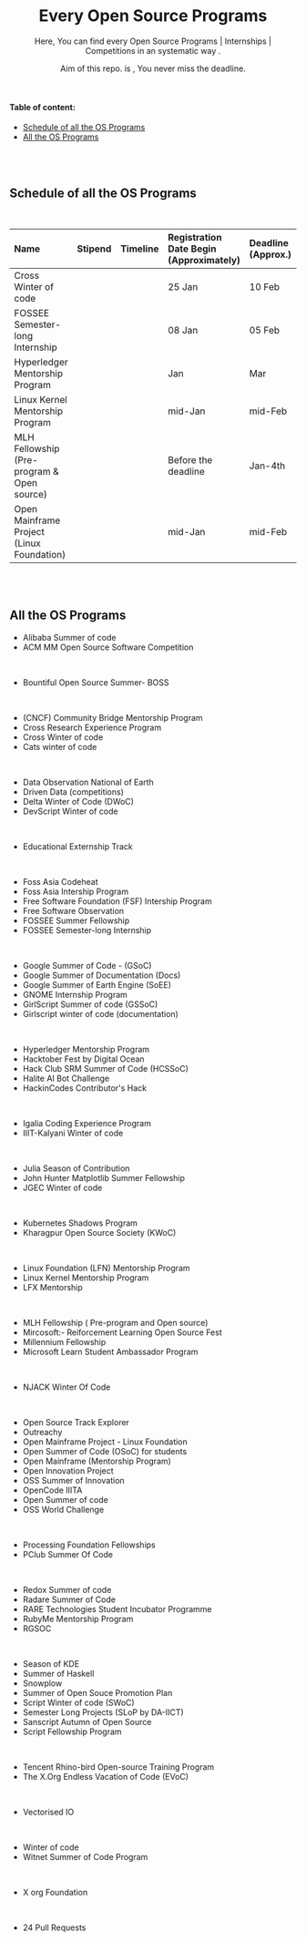 <div id="top"></div>

<h1 align="center">Every Open Source Programs</h1>

<!-- ---------------------------------------------------------------------------------------------------------------------- -->

<div align="center">
 
Here, You can find every Open Source Programs | Internships | Competitions in an systematic way .
 
Aim of this repo. is , You never miss the deadline.
</div>
 
<br>

<!-- ---------------------------------------------------------------------------------------------------------------------- -->

#### Table of content:

* [Schedule of all the OS Programs](#Schedule-of-all-the-OS-Programs)
* [All the OS Programs](#All-the-OS-Programs)
<div align="center"> </div>

<br>

<br>

<!-- ---------------------------------------------------------------------------------------------------------------------- -->

## Schedule of all the OS Programs
<br>

| Name | Stipend | Timeline | Registration Date Begin (Approximately) | Deadline (Approx.) | Type | Awards |
|:--|:--|:--|:--|:--|:--|:--|
| Cross Winter of code |   |   | 25 Jan | 10 Feb |   |   |
| FOSSEE Semester-long Internship |   |   | 08 Jan | 05 Feb |   |   |
| Hyperledger Mentorship Program |   |   | Jan | Mar |   |   |
| Linux Kernel Mentorship Program |   |   | mid-Jan | mid-Feb |   |   |
| MLH Fellowship (Pre-program & Open source) |   |   | Before the deadline | Jan-4th |   |   |
| Open Mainframe Project (Linux Foundation) |   |   | mid-Jan | mid-Feb |   |   |


<br>

<br>

<!-- ---------------------------------------------------------------------------------------------------------------------- -->

## All the OS Programs

* Alibaba Summer of code
* ACM MM Open Source Software Competition
<br>

* Bountiful Open Source Summer- BOSS
<br>

* (CNCF)  Community Bridge Mentorship Program
* Cross Research Experience Program
* Cross Winter of code
* Cats winter of code
<br>

* Data Observation National of Earth 
* Driven Data (competitions)
* Delta Winter of Code (DWoC)
* DevScript Winter of code
<br>

* Educational Externship Track
<br>

* Foss Asia Codeheat
* Foss Asia Intership Program 
* Free Software Foundation (FSF) Intership Program
* Free Software Observation
* FOSSEE Summer Fellowship 
* FOSSEE Semester-long Internship 
<br>

* Google Summer of Code -  (GSoC)
* Google Summer of Documentation  (Docs)
* Google Summer of Earth Engine  (SoEE)
* GNOME Internship Program
* GirlScript Summer of code  (GSSoC)
* Girlscript winter of code (documentation)
<br>

* Hyperledger Mentorship Program
* Hacktober Fest by Digital Ocean
* Hack Club SRM Summer of Code (HCSSoC)
* Halite AI Bot Challenge
* HackinCodes Contributor's Hack
<br>

* Igalia Coding Experience Program 
* IIIT-Kalyani Winter of code
<br>

* Julia Season of Contribution
* John Hunter Matplotlib Summer Fellowship
* JGEC Winter of code
<br>

* Kubernetes Shadows Program
* Kharagpur Open Source Society  (KWoC)
<br>

* Linux Foundation  (LFN)  Mentorship Program 
* Linux Kernel Mentorship Program
* LFX Mentorship
<br>

* MLH Fellowship  ( Pre-program and Open source)
* Mircosoft:- Reiforcement Learning Open Source Fest
* Millennium Fellowship
* Microsoft Learn Student Ambassador Program
<br>

* NJACK Winter Of Code 
<br>

* Open Source Track Explorer 
* Outreachy 
* Open Mainframe Project - Linux Foundation 
* Open Summer of Code  (OSoC)  for students 
* Open Mainframe (Mentorship Program)
* Open Innovation Project
* OSS Summer of Innovation 
* OpenCode IIITA 
* Open Summer of code 
* OSS World Challenge 
<br>

* Processing Foundation Fellowships 
* PClub Summer Of Code 
<br>
 
* Redox Summer of code 
* Radare Summer of Code
* RARE Technologies Student Incubator Programme
* RubyMe Mentorship Program 
* RGSOC
<br>

* Season of KDE
* Summer of Haskell  
* Snowplow
* Summer of Open Souce Promotion Plan
* Script Winter of code  (SWoC)
* Semester Long Projects (SLoP by DA-IICT)
* Sanscript Autumn of Open Source
* Script Fellowship Program  
<br>

* Tencent Rhino-bird Open-source Training Program
* The X.Org Endless Vacation of Code (EVoC)
<br>

* Vectorised IO   
<br>

* Winter of code  
* Witnet Summer of Code Program 
<br>

* X org Foundation 
<br>

* 24 Pull Requests 
<br>




